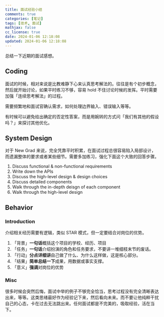 ```yaml
---
title: 面试经验小结
comments: true
categories: [笔记]
tags: [技术, 面试]
mathjax: false
cc_license: true
date: 2024-01-06 12:18:08
updated: 2024-01-06 12:18:08
---
```


总结一下近期的面试感想。

<!--more-->

## Coding

面试的时候，相对来说是比教难静下心来认真思考解法的。往往是有个初步概念，然后就开始讨论，如果平时练习不够，容易 hold 不住讨论时候的发挥。平时需要加强「连续思考解法」的过程。

需要频繁地和面试官确认需求，如何处理边界输入、错误输入等等。

有时候可以避免给出确定的否定性答案，而是用婉转的方式问「我们有其他的假设吗？」来探讨其他优化。

## System Design

对于 New Grad 来说，完全凭靠平时积累，在面试过程总很容易陷入局部设计，而遗漏整体的要求或者某些细节。需要多加练习，强化下面这个大致的回答步骤。

1. Discuss functional & non-functional requirements
2. Write down the APIs
3. Discuss the high-level design & design choices
4. Discuss detailed components
5. Walk through the in-depth deisgn of each component
6. Walk through the high-level design

## Behavior

### Introduction

介绍相关经历需要有逻辑，类似 STAR 模式，但一定要结合对岗位的优势。

1. 「背景」**一句话**概括这个项目的学校、经历、项目
2. 「任务」**一句话**介绍扮演的角色和任务要求，不要讲一堆细枝末节的废话。
3. 「行动」**分点详细讲**自己做了什么、为什么这样做，这是核心部分。
4. 「结果」**简单总结一下**成果，用数据或事实支撑。
5. 「意义」**强调**对岗位的优势

### Misc

很多时候会突然后悔，面试中举的例子不够完全恰当，思考过程没有完全清晰表达出来，等等。这类思绪最好作为经验记下来，然后看向未来。而不要让他纯粹干扰自己的心态，卡在过去无法跳出来。任何面试都是不完美的，吸取经验，活在当下。
